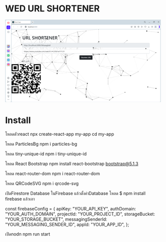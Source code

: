 # WED URL SHORTENER

![App ScreenShot](https://raw.githubusercontent.com/leavemealone086/url-shortene/main/Capture.PNG)

# Install

โหลดตัวreact
npx create-react-app my-app
cd my-app

โหลด ParticlesBg
npm i particles-bg

โหลด tiny-unique-id
npm i tiny-unique-id

โหลด React Bootstrap
npm install react-bootstrap bootstrap@5.1.3

โหลด react-router-dom
npm i react-router-dom

โหลด QRCodeSVG
npm i qrcode-svg

เปิดFirestore Database ในFirebase แล้วตั้งค่าDatabase โหลด $ npm install firebase แล้วเอา

const firebaseConfig = {
    apiKey: "YOUR_API_KEY",
    authDomain: "YOUR_AUTH_DOMAIN",
    projectId: "YOUR_PROJECT_ID",
    storageBucket: "YOUR_STORAGE_BUCKET",
    messagingSenderId: "YOUR_MESSAGING_SENDER_ID",
    appId: "YOUR_APP_ID",
  };


เปิดnodn
npm run start 


